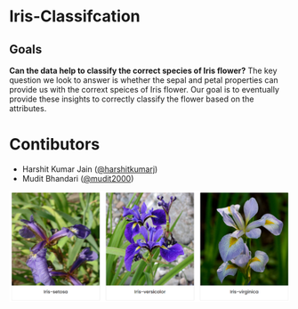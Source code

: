 # Iris-Classifcation

## Goals
**Can the data help to classify the correct species of Iris flower?**
The key question we look to answer is whether the sepal and petal properties can provide us with the corrext speices of Iris flower.
Our goal is to eventually provide these insights to correctly classify the flower based on the attributes.

# Contibutors
* Harshit Kumar Jain ([@harshitkumarj](https://github.com/harshitkumarj))
* Mudit Bhandari ([@mudit2000](https://github.com/mudit2000))

<p><img src='species.png'>
